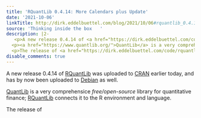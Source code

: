 ```yaml
---
title: 'RQuantLib 0.4.14: More Calendars plus Update'
date: '2021-10-06'
linkTitle: http://dirk.eddelbuettel.com/blog/2021/10/06#rquantlib_0.4.14
source: 'Thinking inside the box   '
description: |2-
   <p>A new release 0.4.14 of <a href="https://dirk.eddelbuettel.com/code/rquantlib.html">RQuantLib</a> was uploaded to <a href="https://cran.r-project.org">CRAN</a> earlier today, and has by now been uploaded to <a href="https://www.debian.org">Debian</a> as well.</p>
  <p><a href="https://www.quantlib.org/">QuantLib</a> is a very comprehensice <em>free/open-source</em> library for quantitative finance; <a href="https://dirk.eddelbuettel.com/code/rquantlib.html">RQuantLib</a> connects it to the R environment and language.</p>
  <p>The release of <a href="https://dirk.eddelbuettel.com/code/rquantlib.htm ...
disable_comments: true
---
```

 <p>A new release 0.4.14 of <a href="https://dirk.eddelbuettel.com/code/rquantlib.html">RQuantLib</a> was uploaded to <a href="https://cran.r-project.org">CRAN</a> earlier today, and has by now been uploaded to <a href="https://www.debian.org">Debian</a> as well.</p>
<p><a href="https://www.quantlib.org/">QuantLib</a> is a very comprehensice <em>free/open-source</em> library for quantitative finance; <a href="https://dirk.eddelbuettel.com/code/rquantlib.html">RQuantLib</a> connects it to the R environment and language.</p>
<p>The release of <a href="https://dirk.eddelbuettel.com/code/rquantlib.htm ...